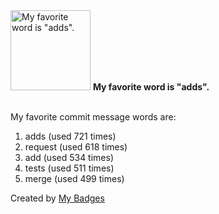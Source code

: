 <img src="https://my-badges.github.io/my-badges/favorite-word.png" alt="My favorite word is &quot;adds&quot;." title="My favorite word is &quot;adds&quot;." width="128">
<strong>My favorite word is &quot;adds&quot;.</strong>
<br><br>

My favorite commit message words are:

1. adds (used 721 times)
2. request (used 618 times)
3. add (used 534 times)
4. tests (used 511 times)
5. merge (used 499 times)


Created by <a href="https://github.com/my-badges/my-badges">My Badges</a>
